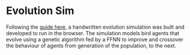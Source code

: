 # Evolution Sim

Following the [guide here](https://pwy.io/en/posts/learning-to-fly-pt1/), a handwritten evolution simulation was built and developed to run in the browser.
The simulation models bird agents that evolve using a genetic algorithm fed by a FFNN to improve and crossover the behaviour of agents from generation of the population, to the next.
